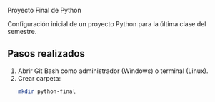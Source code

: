  Proyecto Final de Python

Configuración inicial de un proyecto Python para la última clase del semestre.

## Pasos realizados

1. Abrir Git Bash como administrador (Windows) o terminal (Linux).
2. Crear carpeta:
   ```bash
   mkdir python-final
   
